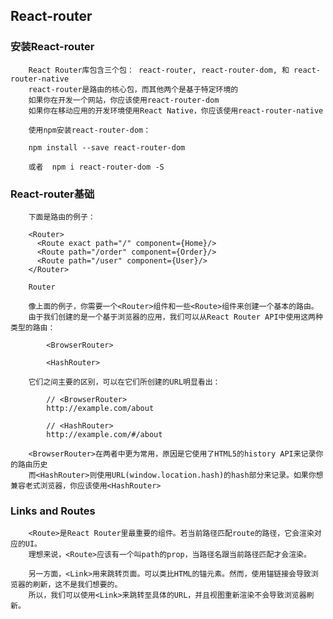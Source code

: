 ## React-router

### 安装React-router

		React Router库包含三个包： react-router, react-router-dom, 和 react-router-native
		react-router是路由的核心包，而其他两个是基于特定环境的
		如果你在开发一个网站，你应该使用react-router-dom
		如果你在移动应用的开发环境使用React Native，你应该使用react-router-native
		
		使用npm安装react-router-dom：
		
		npm install --save react-router-dom
		
		或者  npm i react-router-dom -S

### React-router基础

		下面是路由的例子：
		
		<Router>
		  <Route exact path="/" component={Home}/>
		  <Route path="/order" component={Order}/>
		  <Route path="/user" component={User}/>
		</Router>
		
		Router
		
		像上面的例子，你需要一个<Router>组件和一些<Route>组件来创建一个基本的路由。
		由于我们创建的是一个基于浏览器的应用，我们可以从React Router API中使用这两种类型的路由：
			
			<BrowserRouter>
			
			<HashRouter>
		
		它们之间主要的区别，可以在它们所创建的URL明显看出：
		
			// <BrowserRouter>
			http://example.com/about
			
			// <HashRouter>
			http://example.com/#/about
		
		<BrowserRouter>在两者中更为常用，原因是它使用了HTML5的history API来记录你的路由历史
		而<HashRouter>则使用URL(window.location.hash)的hash部分来记录。如果你想兼容老式浏览器，你应该使用<HashRouter>

### Links and Routes

		<Route>是React Router里最重要的组件。若当前路径匹配route的路径，它会渲染对应的UI。
		理想来说，<Route>应该有一个叫path的prop，当路径名跟当前路径匹配才会渲染。
		
		另一方面，<Link>用来跳转页面。可以类比HTML的锚元素。然而，使用锚链接会导致浏览器的刷新，这不是我们想要的。
		所以，我们可以使用<Link>来跳转至具体的URL，并且视图重新渲染不会导致浏览器刷新。
